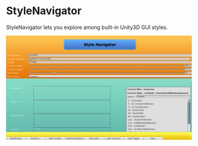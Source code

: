 # StyleNavigator
StyleNavigator lets you explore among built-in Unity3D GUI styles.


![alt text](https://github.com/birchgames/StyleNavigator/blob/master/Images/1.png)
